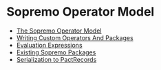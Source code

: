 Sopremo Operator Model
======================

-   [The Sopremo Operator
    Model](sopremoom.html "wiki:sopremoom")
-   [Writing Custom Operators And
    Packages](sopremooperators "wiki:sopremooperators")
-   [Evaluation
    Expressions](sopremoexpressions.html "wiki:sopremoexpressions")
-   [Existing Sopremo
    Packages](sopremopackages.html "wiki:sopremopackages")
-   [Serialization to
    PactRecords](sopremoserialization.html "wiki:sopremoserialization")

